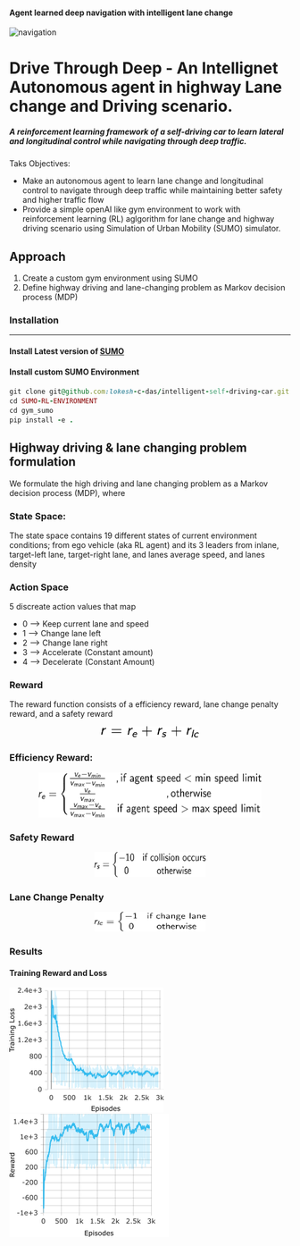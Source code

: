 #### Agent learned deep navigation with intelligent lane change
![navigation](./images/results/trimed-value.gif)

# Drive Through Deep - An Intellignet Autonomous agent in highway Lane change and Driving scenario.

##### A reinforcement learning framework of a self-driving car to learn lateral and longitudinal control while navigating through deep traffic.

Taks Objectives:
- Make an autonomous agent to learn lane change and longitudinal control to navigate through deep traffic while maintaining better safety and higher traffic flow
- Provide a simple openAI like gym environment to work with reinforcement learning (RL) aglgorithm for lane change and highway driving scenario using Simulation of Urban Mobility (SUMO) simulator.


## Approach
1. Create a custom gym environment using SUMO
2. Define highway driving and lane-changing problem as Markov decision process (MDP)

### Installation
---
#### Install Latest version of [SUMO](https://sumo.dlr.de/docs/Downloads.php)
#### Install custom SUMO Environment
``` Ruby
git clone git@github.com:lokesh-c-das/intelligent-self-driving-car.git
cd SUMO-RL-ENVIRONMENT
cd gym_sumo
pip install -e .
```
## Highway driving & lane changing problem formulation
We formulate the high driving and lane changing problem as a Markov decision process (MDP), where
### State Space:
The state space contains 19 different states of current environment conditions; from ego vehicle (aka RL agent) and its 3 leaders from inlane, target-left lane, target-right lane, and lanes average speed, and lanes density
### Action Space
5 discreate action values that map
+ 0 --> Keep current lane and speed
+ 1 --> Change lane left
+ 2 --> Change lane right
+ 3 --> Accelerate (Constant amount)
+ 4 --> Decelerate (Constant Amount)
### Reward
The reward function consists of a efficiency reward, lane change penalty reward, and a safety reward

<p align="center">
    <img src="./images/reward.png" withd="100" height="20">
</p>

### Efficiency Reward:
<p align="center">
    <img src="./images/efficiency_reward.png" width="400" height="80" />
</p>

### Safety Reward
<p align="center">
    <img src="./images/safety.png" width="200" height="45"/>
</p>

### Lane Change Penalty
<p align="center">
    <img src="./images/lc_penalty.png" width="200" height="35"/>
</p>

### Results

#### Training Reward and Loss
![Loss](./images/results/Loss_train-2.png)![Reward](./images/results/Reward_Train-2.png)

